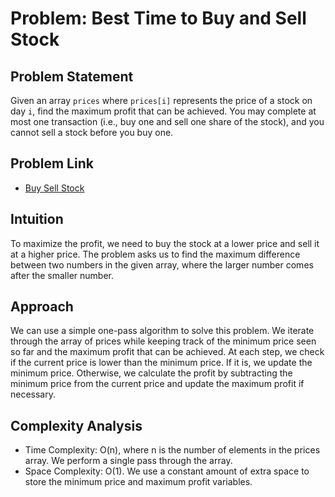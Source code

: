 # Problem: Best Time to Buy and Sell Stock

## Problem Statement

Given an array `prices` where `prices[i]` represents the price of a stock on day `i`, find the maximum profit that can be achieved. You may complete at most one transaction (i.e., buy one and sell one share of the stock), and you cannot sell a stock before you buy one.

## Problem Link

- [Buy Sell Stock](https://leetcode.com/problems/best-time-to-buy-and-sell-stock/)

## Intuition

To maximize the profit, we need to buy the stock at a lower price and sell it at a higher price. The problem asks us to find the maximum difference between two numbers in the given array, where the larger number comes after the smaller number.

## Approach

We can use a simple one-pass algorithm to solve this problem. We iterate through the array of prices while keeping track of the minimum price seen so far and the maximum profit that can be achieved. At each step, we check if the current price is lower than the minimum price. If it is, we update the minimum price. Otherwise, we calculate the profit by subtracting the minimum price from the current price and update the maximum profit if necessary.

## Complexity Analysis

- Time Complexity: O(n), where n is the number of elements in the prices array. We perform a single pass through the array.
- Space Complexity: O(1). We use a constant amount of extra space to store the minimum price and maximum profit variables.
